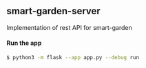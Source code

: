 ## smart-garden-server

Implementation of rest API for smart-garden

#### Run the app

```bash
$ python3 -m flask --app app.py --debug run
```
